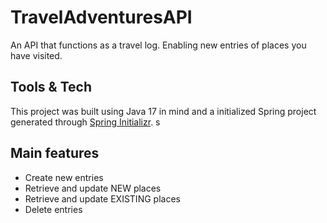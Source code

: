 # TravelAdventuresAPI
An API that functions as a travel log. Enabling new entries of places you have visited.

## Tools & Tech
This project was built using Java 17 in mind and a initialized Spring project generated through [Spring Initializr](https://start.spring.io/).
s
## Main features
- Create new entries
- Retrieve and update NEW places
- Retrieve and update EXISTING places
- Delete entries 
